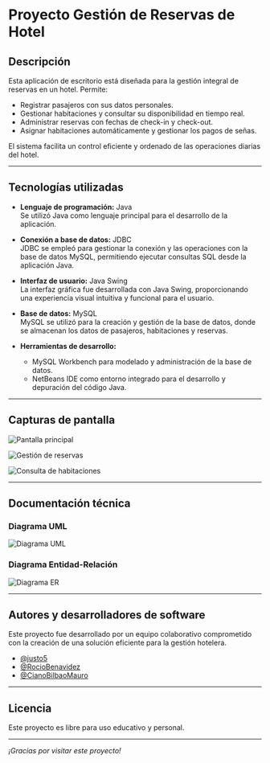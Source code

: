 # Proyecto Gestión de Reservas de Hotel

## Descripción

Esta aplicación de escritorio está diseñada para la gestión integral de reservas en un hotel. Permite:

- Registrar pasajeros con sus datos personales.
- Gestionar habitaciones y consultar su disponibilidad en tiempo real.
- Administrar reservas con fechas de check-in y check-out.
- Asignar habitaciones automáticamente y gestionar los pagos de señas.

El sistema facilita un control eficiente y ordenado de las operaciones diarias del hotel.

---

## Tecnologías utilizadas

- **Lenguaje de programación:** Java  
  Se utilizó Java como lenguaje principal para el desarrollo de la aplicación.

- **Conexión a base de datos:** JDBC  
  JDBC se empleó para gestionar la conexión y las operaciones con la base de datos MySQL, permitiendo ejecutar consultas SQL desde la aplicación Java.

- **Interfaz de usuario:** Java Swing  
  La interfaz gráfica fue desarrollada con Java Swing, proporcionando una experiencia visual intuitiva y funcional para el usuario.

- **Base de datos:** MySQL  
  MySQL se utilizó para la creación y gestión de la base de datos, donde se almacenan los datos de pasajeros, habitaciones y reservas.

- **Herramientas de desarrollo:**  
  - MySQL Workbench para modelado y administración de la base de datos.  
  - NetBeans IDE como entorno integrado para el desarrollo y depuración del código Java.

---

## Capturas de pantalla

![Pantalla principal](<img width="1202" height="633" alt="Captura de pantalla 2025-08-07 122751" src="https://github.com/user-attachments/assets/31e9e45b-f59f-4d7f-af5b-732eb1ca3bb3" />
)

![Gestión de reservas](<img width="1202" height="671" alt="Captura de pantalla 2025-08-07 122804" src="https://github.com/user-attachments/assets/0b118db5-b503-454e-b02d-27a8840131ca" />
)
  
![Consulta de habitaciones](https://via.placeholder.com/468x300?text=Consulta+de+habitaciones)

---

## Documentación técnica

### Diagrama UML

![Diagrama UML](https://via.placeholder.com/468x300?text=Diagrama+UML)

### Diagrama Entidad-Relación

![Diagrama ER](https://via.placeholder.com/468x300?text=Diagrama+Entidad-Relación)

---

## Autores y desarrolladores de software

Este proyecto fue desarrollado por un equipo colaborativo comprometido con la creación de una solución eficiente para la gestión hotelera.

- [@justo5](https://github.com/justo5)
- [@RocioBenavidez](https://github.com/RocioBenavidez)
- [@CianoBilbaoMauro](https://github.com/CianoBilbaoMauro)

---

## Licencia

Este proyecto es libre para uso educativo y personal.

---

*¡Gracias por visitar este proyecto!*
